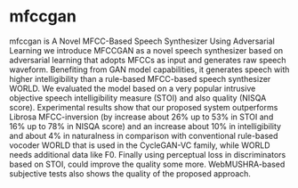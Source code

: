 # mfccgan

mfccgan is A Novel MFCC-Based Speech Synthesizer Using Adversarial Learning 
we introduce MFCCGAN as a novel speech synthesizer based on adversarial learning that adopts MFCCs as input and generates raw speech waveform. 
Benefiting from GAN model capabilities, it generates speech with higher intelligibility than a rule-based MFCC-based speech synthesizer WORLD. 
We evaluated the model based on a very popular intrusive objective speech intelligibility measure (STOI) and also quality (NISQA score).
Experimental results show that our proposed system outperforms Librosa MFCC-inversion 
(by increase about 26% up to 53% in STOI and 16% up to 78% in NISQA score) 
and an increase about 10%  in intelligibility and about 4% in naturalness 
in comparison with conventional rule-based vocoder WORLD that is used in the CycleGAN-VC family, 
while WORLD needs additional data like F0. Finally using perceptual loss in discriminators based on STOI, could improve the quality some more. WebMUSHRA-based subjective tests also shows the quality of the proposed approach.
